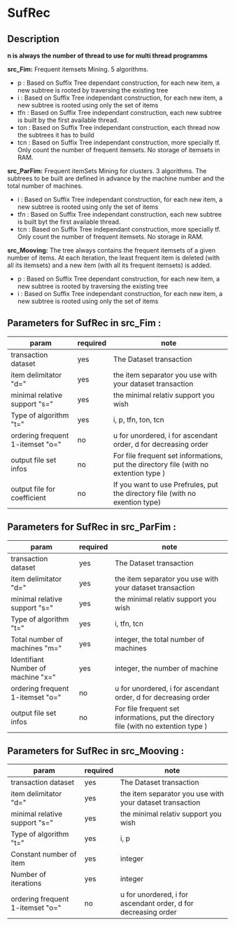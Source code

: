 # SufRec

## Description 

**n is always the number of thread to use for multi thread programms**

**src_Fim:**
Frequent itemsets Mining. 5 algorithms. 
* p : Based on Suffix Tree dependant construction, for each new item, a new subtree is rooted by traversing the existing tree
* i : Based on Suffix Tree independant construction, for each new item, a new subtree is rooted using only the set of items 
* tfn : Based on Suffix Tree independant construction, each new subtree is built by the first available thread.
* ton : Based on Suffix Tree independant construction, each thread now the subtrees it has to build
* tcn : Based on Suffix Tree independant construction, more specially tf. Only count the number of frequent itemsets. No storage of itemsets in RAM.

**src_ParFim:**
Frequent itemSets Mining for clusters. 3 algorithms. 
The subtrees to be built are defined in advance by the machine number and the total number of machines.
* i : Based on Suffix Tree independant construction, for each new item, a new subtree is rooted using only the set of items 
* tfn : Based on Suffix Tree independant construction, each new subtree is built byt the first available thread.
* tcn : Based on Suffix Tree independant construction, more specially tf. Only count the number of frequent itemsets. No storage in RAM.


**src_Mooving:**
The tree always contains the frequent itemsets of a given number of items. At each iteration, the least frequent item is deleted (with all its itemsets) and a new item (with all its frequent itemsets) is added.
* p : Based on Suffix Tree dependant construction, for each new item, a new subtree is rooted by traversing the existing tree
* i : Based on Suffix Tree independant construction, for each new item, a new subtree is rooted using only the set of items 


## Parameters for SufRec in src_Fim :
|param|required|note|
|--------------------|--------|--------|
|    transaction dataset    |    yes    | The Dataset transaction  |  
|    item delimitator "d="   |    yes    | the item separator you use with your dataset transaction | 
|    minimal relative support "s="   |    yes    | the minimal relativ support you wish     | 
|    Type of algorithm "t="   |    yes    | i, p, tfn, ton, tcn   | 
|    ordering frequent 1-itemset "o="   |    no    | u for unordered, i for ascendant order, d for decreasing order      | 
|    output file set infos    |    no    |  For file frequent set informations, put the directory file (with no extention type )    | 
|    output file for coefficient    |    no    |  If you want to use Prefrules, put the directory file (with no exention type)| 



## Parameters for SufRec in src_ParFim :
|param|required|note|
|--------------------|--------|--------|
|    transaction dataset    |    yes    | The Dataset transaction  |  
|    item delimitator "d="   |    yes    | the item separator you use with your dataset transaction | 
|    minimal relative support "s="   |    yes    | the minimal relativ support you wish     | 
|    Type of algorithm "t="   |    yes    | i, tfn, tcn   | 
|    Total number of machines "m="   |    yes    | integer, the total number of machines  | 
|    Identifiant Number of machine "x="   |    yes    | integer, the number of machine  | 
|    ordering frequent 1-itemset "o="   |    no    | u for unordered, i for ascendant order, d for decreasing order      | 
|    output file set infos    |    no    |  For file frequent set informations, put the directory file (with no extention type )    | 
 


## Parameters for SufRec in src_Mooving :
|param|required|note|
|--------------------|--------|--------|
|    transaction dataset    |    yes    | The Dataset transaction  |  
|    item delimitator "d="   |    yes    | the item separator you use with your dataset transaction | 
|    minimal relative support "s="   |    yes    | the minimal relativ support you wish     | 
|    Type of algorithm "t="   |    yes    | i, p | 
|    Constant number of item   |    yes    | integer  | 
|    Number of iterations   |    yes    | integer | 
|    ordering frequent 1-itemset "o="   |    no    | u for unordered, i for ascendant order, d for decreasing order      | 
 





